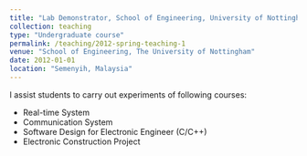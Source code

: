 ```yaml
---
title: "Lab Demonstrator, School of Engineering, University of Nottingham"
collection: teaching
type: "Undergraduate course"
permalink: /teaching/2012-spring-teaching-1
venue: "School of Engineering, The University of Nottingham"
date: 2012-01-01
location: "Semenyih, Malaysia"
---
```


I assist students to carry out experiments of following courses:

* Real-time System
* Communication System
* Software Design for Electronic Engineer (C/C++)
* Electronic Construction Project
